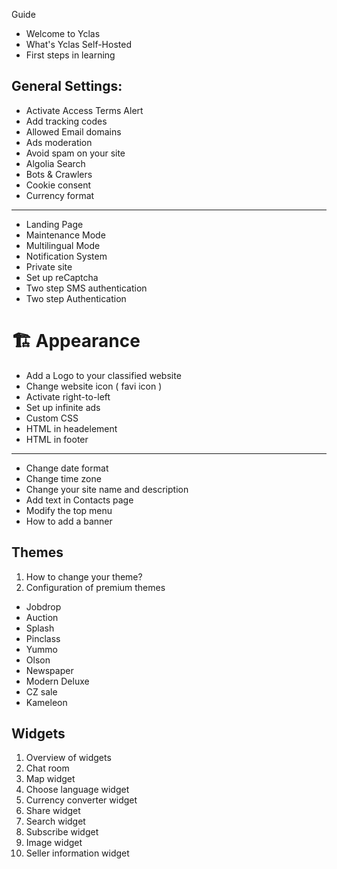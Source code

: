 Guide
 - Welcome to Yclas 
 - What's Yclas Self-Hosted
 - First steps in learning

##  General Settings:

 - Activate Access Terms Alert 
 -  Add tracking codes 
 - Allowed Email domains
 -  Ads moderation
 - Avoid spam on your site 
 -  Algolia Search
 -  Bots & Crawlers
 -  Cookie consent 
 - Currency format 
------- 
 -  Landing Page
 - Maintenance Mode
 - Multilingual Mode
 -  Notification System
 -  Private site 
 -  Set up reCaptcha
 - Two step SMS authentication 
 - Two step Authentication

# 🏗 Appearance


 -  Add a Logo to your classified website
 - Change website icon ( favi icon )
 - Activate right-to-left
 - Set up infinite ads
 - Custom CSS
  - HTML in headelement 
 - HTML in footer 
---------
 -  Change date format 
 - Change time zone 
 -  Change your site name and description
 - Add text in Contacts page 
 -  Modify the top menu
 - How to add a banner

## **Themes**
 1. How to change your theme?
 2. Configuration of premium themes
- Jobdrop
-  Auction
- Splash
- Pinclass
- Yummo
- Olson
- Newspaper
- Modern Deluxe
- CZ sale
- Kameleon
 



## Widgets

1. Overview of widgets
2. Chat room
3. Map widget
4. Choose language widget
5. Currency converter widget
6. Share widget
7. Search widget
8. Subscribe widget
9. Image widget
10. Seller information widget

